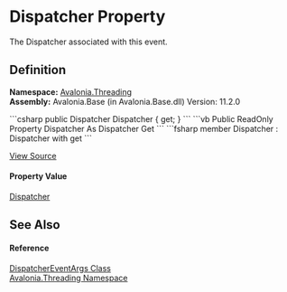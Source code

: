 # Dispatcher Property


The Dispatcher associated with this event.



## Definition
**Namespace:** <a href="N_Avalonia_Threading">Avalonia.Threading</a>  
**Assembly:** Avalonia.Base (in Avalonia.Base.dll) Version: 11.2.0

<Tabs groupId="api-code-preview">
<TabItem value="csharp" label="C#">
```csharp
public Dispatcher Dispatcher { get; }
```
</TabItem>
<TabItem value="vb" label="VB">
```vb
Public ReadOnly Property Dispatcher As Dispatcher
	Get
```
</TabItem>
<TabItem value="fsharp" label="F#">
```fsharp
member Dispatcher : Dispatcher with get
```
</TabItem>
</Tabs>



<a href="https://github.com/AvaloniaUI/Avalonia/tree/master/src/Avalonia.Base/Threading/DispatcherEventArgs.cs#L13" title="View the source code">View Source</a>



#### Property Value
<a href="T_Avalonia_Threading_Dispatcher">Dispatcher</a>

## See Also


#### Reference
<a href="T_Avalonia_Threading_DispatcherEventArgs">DispatcherEventArgs Class</a>  
<a href="N_Avalonia_Threading">Avalonia.Threading Namespace</a>  

